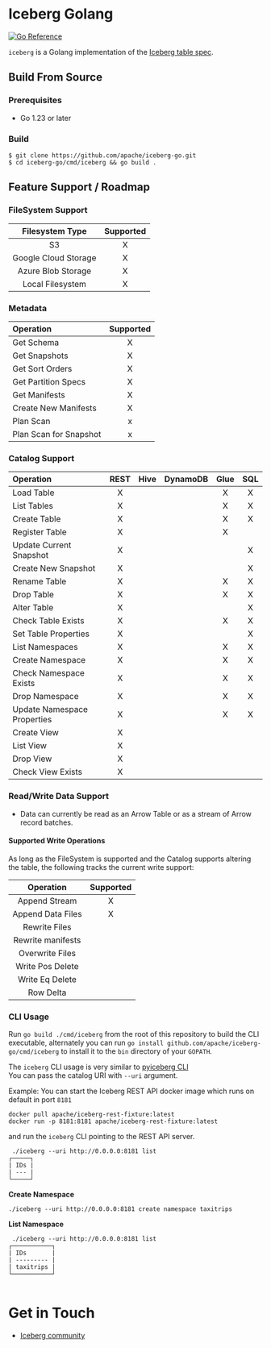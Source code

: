 <!--
 - Licensed to the Apache Software Foundation (ASF) under one or more
 - contributor license agreements.  See the NOTICE file distributed with
 - this work for additional information regarding copyright ownership.
 - The ASF licenses this file to You under the Apache License, Version 2.0
 - (the "License"); you may not use this file except in compliance with
 - the License.  You may obtain a copy of the License at
 -
 -   http://www.apache.org/licenses/LICENSE-2.0
 -
 - Unless required by applicable law or agreed to in writing, software
 - distributed under the License is distributed on an "AS IS" BASIS,
 - WITHOUT WARRANTIES OR CONDITIONS OF ANY KIND, either express or implied.
 - See the License for the specific language governing permissions and
 - limitations under the License.
 -->

# Iceberg Golang

[![Go Reference](https://pkg.go.dev/badge/github.com/apache/iceberg-go.svg)](https://pkg.go.dev/github.com/apache/iceberg-go)

`iceberg` is a Golang implementation of the [Iceberg table spec](https://iceberg.apache.org/spec/).

## Build From Source

### Prerequisites

* Go 1.23 or later

### Build

```shell
$ git clone https://github.com/apache/iceberg-go.git
$ cd iceberg-go/cmd/iceberg && go build .
```

## Feature Support / Roadmap

### FileSystem Support

| Filesystem Type      | Supported |
| :------------------: | :-------: |
| S3                   |    X      |
| Google Cloud Storage |    X      |
| Azure Blob Storage   |    X      |
| Local Filesystem     |    X      |

### Metadata

| Operation                | Supported |
| :----------------------- | :-------: |
| Get Schema               |     X     |
| Get Snapshots            |     X     |
| Get Sort Orders          |     X     |
| Get Partition Specs      |     X     |
| Get Manifests            |     X     |
| Create New Manifests     |     X     |
| Plan Scan                |     x     |
| Plan Scan for Snapshot   |     x     |

### Catalog Support

| Operation                   | REST | Hive | DynamoDB | Glue | SQL |
|:----------------------------|:----:| :--: | :------: |:----:|:---:|
| Load Table                  |  X   |      |          |  X   |  X  |
| List Tables                 |  X   |      |          |  X   |  X  |
| Create Table                |  X   |      |          |  X   |  X  |
| Register Table              |  X   |      |          |  X   |     |
| Update Current Snapshot     |  X   |      |          |      |  X  |
| Create New Snapshot         |  X   |      |          |      |  X  |
| Rename Table                |  X   |      |          |  X   |  X  |
| Drop Table                  |  X   |      |          |  X   |  X  |
| Alter Table                 |  X   |      |          |      |  X  |
| Check Table Exists          |  X   |      |          |  X   |  X  |
| Set Table Properties        |  X   |      |          |      |  X  |
| List Namespaces             |  X   |      |          |  X   |  X  |
| Create Namespace            |  X   |      |          |  X   |  X  |
| Check Namespace Exists      |  X   |      |          |  X   |  X  |
| Drop Namespace              |  X   |      |          |  X   |  X  |
| Update Namespace Properties |  X   |      |          |  X   |  X  |
| Create View                 |  X   |      |          |      |     |
| List View                   |  X   |      |          |      |     |
| Drop View                   |  X   |      |          |      |     |
| Check View Exists           |  X   |      |          |      |     |

### Read/Write Data Support

* Data can currently be read as an Arrow Table or as a stream of Arrow record batches.

#### Supported Write Operations

As long as the FileSystem is supported and the Catalog supports altering
the table, the following tracks the current write support:

| Operation         |Supported|
|:-----------------:|:-------:|
| Append Stream     |   X     |
| Append Data Files |   X     |
| Rewrite Files     |         |
| Rewrite manifests |         |
| Overwrite Files   |         |
| Write Pos Delete  |         |
| Write Eq Delete   |         |
| Row Delta         |         |


### CLI Usage
Run `go build ./cmd/iceberg` from the root of this repository to build the CLI executable, alternately you can run `go install github.com/apache/iceberg-go/cmd/iceberg` to install it to the `bin` directory of your `GOPATH`.

The `iceberg` CLI usage is very similar to [pyiceberg CLI](https://py.iceberg.apache.org/cli/) \
You can pass the catalog URI with `--uri` argument.

Example:
You can start the Iceberg REST API docker image which runs on default in port `8181`
```
docker pull apache/iceberg-rest-fixture:latest
docker run -p 8181:8181 apache/iceberg-rest-fixture:latest
```
and run the `iceberg` CLI pointing to the REST API server.

```
 ./iceberg --uri http://0.0.0.0:8181 list
┌─────┐
| IDs |
| --- |
└─────┘
```
**Create Namespace**
```
./iceberg --uri http://0.0.0.0:8181 create namespace taxitrips
```

**List Namespace**
```
 ./iceberg --uri http://0.0.0.0:8181 list
┌───────────┐
| IDs       |
| --------- |
| taxitrips |
└───────────┘


```
# Get in Touch

- [Iceberg community](https://iceberg.apache.org/community/)
